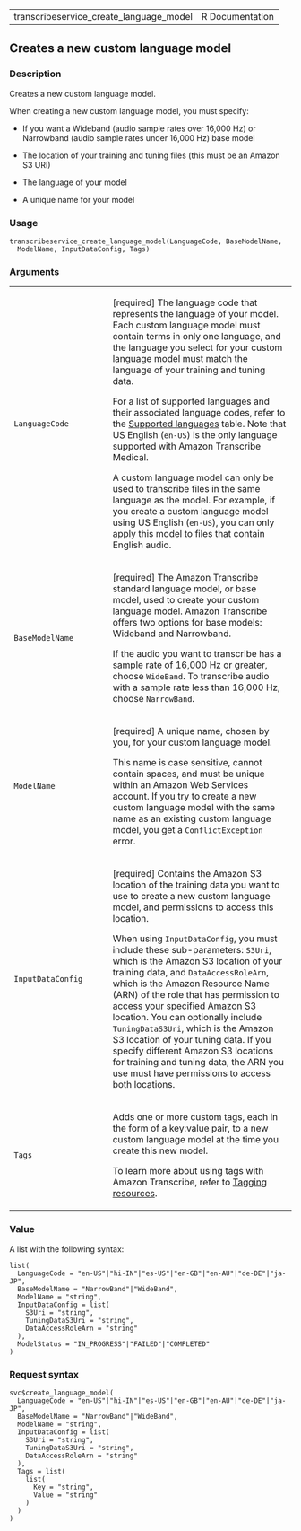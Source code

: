 <table style="width: 100%;">
<tbody>
<tr class="odd">
<td>transcribeservice_create_language_model</td>
<td style="text-align: right;">R Documentation</td>
</tr>
</tbody>
</table>

## Creates a new custom language model

### Description

Creates a new custom language model.

When creating a new custom language model, you must specify:

-   If you want a Wideband (audio sample rates over 16,000 Hz) or
    Narrowband (audio sample rates under 16,000 Hz) base model

-   The location of your training and tuning files (this must be an
    Amazon S3 URI)

-   The language of your model

-   A unique name for your model

### Usage

    transcribeservice_create_language_model(LanguageCode, BaseModelName,
      ModelName, InputDataConfig, Tags)

### Arguments

<table>
<colgroup>
<col style="width: 35%" />
<col style="width: 65%" />
</colgroup>
<tbody>
<tr class="odd">
<td><code
id="transcribeservice_create_language_model_:_LanguageCode">LanguageCode</code></td>
<td><p>[required] The language code that represents the language of your
model. Each custom language model must contain terms in only one
language, and the language you select for your custom language model
must match the language of your training and tuning data.</p>
<p>For a list of supported languages and their associated language
codes, refer to the <a
href="https://docs.aws.amazon.com/transcribe/latest/dg/supported-languages.html">Supported
languages</a> table. Note that US English (<code>en-US</code>) is the
only language supported with Amazon Transcribe Medical.</p>
<p>A custom language model can only be used to transcribe files in the
same language as the model. For example, if you create a custom language
model using US English (<code>en-US</code>), you can only apply this
model to files that contain English audio.</p></td>
</tr>
<tr class="even">
<td><code
id="transcribeservice_create_language_model_:_BaseModelName">BaseModelName</code></td>
<td><p>[required] The Amazon Transcribe standard language model, or base
model, used to create your custom language model. Amazon Transcribe
offers two options for base models: Wideband and Narrowband.</p>
<p>If the audio you want to transcribe has a sample rate of 16,000 Hz or
greater, choose <code>WideBand</code>. To transcribe audio with a sample
rate less than 16,000 Hz, choose <code>NarrowBand</code>.</p></td>
</tr>
<tr class="odd">
<td><code
id="transcribeservice_create_language_model_:_ModelName">ModelName</code></td>
<td><p>[required] A unique name, chosen by you, for your custom language
model.</p>
<p>This name is case sensitive, cannot contain spaces, and must be
unique within an Amazon Web Services account. If you try to create a new
custom language model with the same name as an existing custom language
model, you get a <code>ConflictException</code> error.</p></td>
</tr>
<tr class="even">
<td><code
id="transcribeservice_create_language_model_:_InputDataConfig">InputDataConfig</code></td>
<td><p>[required] Contains the Amazon S3 location of the training data
you want to use to create a new custom language model, and permissions
to access this location.</p>
<p>When using <code>InputDataConfig</code>, you must include these
sub-parameters: <code>S3Uri</code>, which is the Amazon S3 location of
your training data, and <code>DataAccessRoleArn</code>, which is the
Amazon Resource Name (ARN) of the role that has permission to access
your specified Amazon S3 location. You can optionally include
<code>TuningDataS3Uri</code>, which is the Amazon S3 location of your
tuning data. If you specify different Amazon S3 locations for training
and tuning data, the ARN you use must have permissions to access both
locations.</p></td>
</tr>
<tr class="odd">
<td><code
id="transcribeservice_create_language_model_:_Tags">Tags</code></td>
<td><p>Adds one or more custom tags, each in the form of a key:value
pair, to a new custom language model at the time you create this new
model.</p>
<p>To learn more about using tags with Amazon Transcribe, refer to <a
href="https://docs.aws.amazon.com/transcribe/latest/dg/tagging.html">Tagging
resources</a>.</p></td>
</tr>
</tbody>
</table>

### Value

A list with the following syntax:

    list(
      LanguageCode = "en-US"|"hi-IN"|"es-US"|"en-GB"|"en-AU"|"de-DE"|"ja-JP",
      BaseModelName = "NarrowBand"|"WideBand",
      ModelName = "string",
      InputDataConfig = list(
        S3Uri = "string",
        TuningDataS3Uri = "string",
        DataAccessRoleArn = "string"
      ),
      ModelStatus = "IN_PROGRESS"|"FAILED"|"COMPLETED"
    )

### Request syntax

    svc$create_language_model(
      LanguageCode = "en-US"|"hi-IN"|"es-US"|"en-GB"|"en-AU"|"de-DE"|"ja-JP",
      BaseModelName = "NarrowBand"|"WideBand",
      ModelName = "string",
      InputDataConfig = list(
        S3Uri = "string",
        TuningDataS3Uri = "string",
        DataAccessRoleArn = "string"
      ),
      Tags = list(
        list(
          Key = "string",
          Value = "string"
        )
      )
    )

